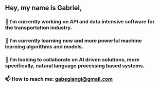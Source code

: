 ## Hey, my name is Gabriel,
### 🔭 I’m currently working on API and data intensive software for the transportation industry.
### 🌱 I’m currently learning new and more powerful machine learning algorithms and models.
### 👯 I’m looking to collaborate on AI driven solutions, more specifically, natural language processing based systems.
### 📫 How to reach me: gabegiangi@gmail.com

<!--
**gdgiangi/gdgiangi** is a ✨ _special_ ✨ repository because its `README.md` (this file) appears on your GitHub profile.

Here are some ideas to get you started:

- 🔭 I’m currently working on ...
- 🌱 I’m currently learning ...
- 👯 I’m looking to collaborate on ...
- 🤔 I’m looking for help with ...
- 💬 Ask me about ...
- 📫 How to reach me: ...
- 😄 Pronouns: ...
- ⚡ Fun fact: ...
-->
